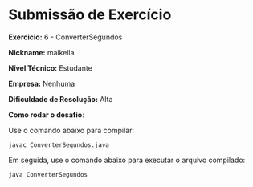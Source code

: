 ﻿# Submissão de Exercício

**Exercicio:** 6 - ConverterSegundos

**Nickname:** maikella

**Nível Técnico:** Estudante

**Empresa:** Nenhuma

**Dificuldade de Resolução:**  Alta

**Como rodar o desafio**:


Use o comando abaixo para compilar:
```
javac ConverterSegundos.java
```
Em seguida, use o comando abaixo para executar o arquivo compilado:
```
java ConverterSegundos
```
